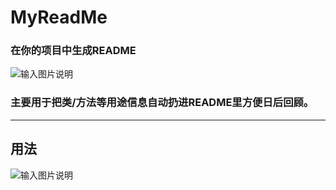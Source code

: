 # MyReadMe

### 在你的项目中生成README

![输入图片说明](https://images.gitee.com/uploads/images/2020/0701/023847_3b601989_1013340.png "MyReadMe.PNG")

### 主要用于把类/方法等用途信息自动扔进README里方便日后回顾。

---

## 用法

![输入图片说明](https://images.gitee.com/uploads/images/2020/0701/024433_5527c372_1013340.png "MyReadMe02.png")